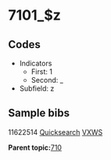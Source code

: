 # 7101\_$z

## Codes

-   Indicators
    -   First: 1
    -   Second: \_
-   Subfield: z

## Sample bibs

11622514 [Quicksearch](https://search.library.yale.edu/catalog/11622514) [VXWS](http://prodorbis.library.yale.edu:7014/vxws/GetHoldingsService?bibId=11622514)

**Parent topic:**[710](../../tags/710/710.md)

